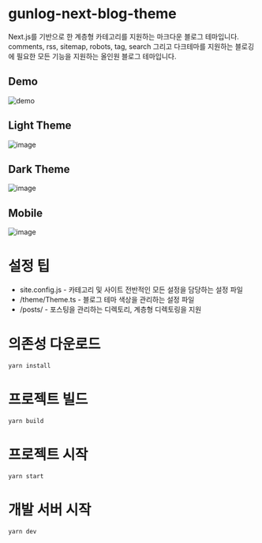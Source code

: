 # gunlog-next-blog-theme

Next.js를 기반으로 한 계층형 카테고리를 지원하는 마크다운 블로그 테마입니다. comments, rss, sitemap, robots, tag, search 그리고 다크테마를 지원하는 블로깅에 필요한 모든 기능을 지원하는 올인원 블로그 테마입니다.

## Demo

![demo](https://user-images.githubusercontent.com/45007556/120255404-d18e2900-c2c6-11eb-855e-44f9537a0b1d.gif)

## Light Theme

![image](https://user-images.githubusercontent.com/45007556/120254463-76821500-c279-11eb-9ea7-8caa0e9107c9.png)


## Dark Theme

![image](https://user-images.githubusercontent.com/45007556/120254590-24ff7780-c2c5-11eb-8f30-b56857b27de5.png)

## Mobile

![image](https://user-images.githubusercontent.com/45007556/119346401-21705d00-bcd5-11eb-80bc-c5b7497ca653.png)

# 설정 팁

- site.config.js - 카테고리 및 사이트 전반적인 모든 설정을 담당하는 설정 파일
- /theme/Theme.ts - 블로그 테마 색상을 관리하는 설정 파일
- /posts/ - 포스팅을 관리하는 디렉토리, 계층형 디렉토링을 지원

# 의존성 다운로드

```
yarn install
```

# 프로젝트 빌드

```
yarn build
```

# 프로젝트 시작

```
yarn start
```

# 개발 서버 시작

```
yarn dev
```
